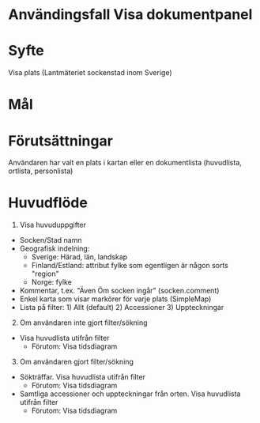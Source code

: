 # Användingsfall Visa dokumentpanel
# Syfte
Visa plats (Lantmäteriet sockenstad inom Sverige)

# Mål

# Förutsättningar
Användaren har valt en plats i kartan eller en dokumentlista (huvudlista, ortlista, personlista)

# Huvudflöde
1. Visa huvuduppgifter
- Socken/Stad namn
- Geografisk indelning:
  - Sverige: Härad, län, landskap
  - Finland/Estland: attribut fylke som egentligen är någon sorts "region"
  - Norge: fylke
- Kommentar, t.ex. "Även Öm socken ingår" (socken.comment)
- Enkel karta som visar markörer för varje plats (SimpleMap)
- Lista på filter: 1) Allt (default) 2) Accessioner 3) Uppteckningar
2. Om användaren inte gjort filter/sökning 
- Visa huvudlista utifrån filter
  - Förutom: Visa tidsdiagram
3. Om användaren gjort filter/sökning 
- Sökträffar. Visa huvudlista utifrån filter
  - Förutom: Visa tidsdiagram
- Samtliga accessioner och uppteckningar från orten. Visa huvudlista utifrån filter
  - Förutom: Visa tidsdiagram


